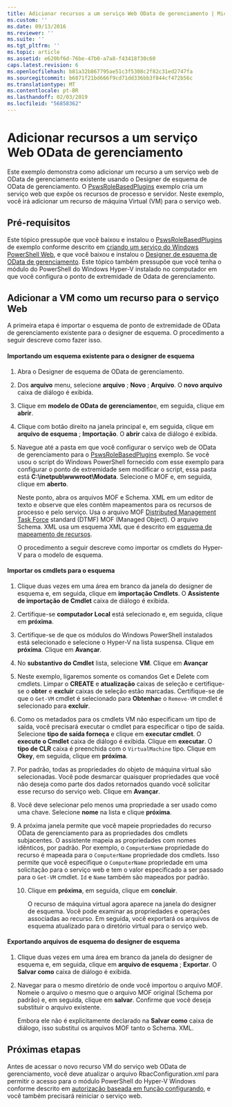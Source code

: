 ```yaml
---
title: Adicionar recursos a um serviço Web OData de gerenciamento | Microsoft Docs
ms.custom: ''
ms.date: 09/13/2016
ms.reviewer: ''
ms.suite: ''
ms.tgt_pltfrm: ''
ms.topic: article
ms.assetid: e620bf6d-76be-47b0-a7a8-f43418f30c60
caps.latest.revision: 6
ms.openlocfilehash: b81a32b867795ae51c3f5308c2f82c31ed2747fa
ms.sourcegitcommit: b6871f21bd666f9cd71dd336bb3f844cf472b56c
ms.translationtype: MT
ms.contentlocale: pt-BR
ms.lasthandoff: 02/03/2019
ms.locfileid: "56858362"
---
```

# <a name="adding-resources-to-a-management-odata-web-service"></a>Adicionar recursos a um serviço Web OData de gerenciamento

Este exemplo demonstra como adicionar um recurso a um serviço web de OData de gerenciamento existente usando o Designer de esquema de OData de gerenciamento. O [PswsRoleBasedPlugins](https://code.msdn.microsoft.com:443/windowsdesktop/PswsRoleBasedPlugins-9c79b75a) exemplo cria um serviço web que expõe os recursos de processo e servidor. Neste exemplo, você irá adicionar um recurso de máquina Virtual (VM) para o serviço web.

## <a name="prerequisites"></a>Pré-requisitos

Este tópico pressupõe que você baixou e instalou o [PswsRoleBasedPlugins](https://code.msdn.microsoft.com:443/windowsdesktop/PswsRoleBasedPlugins-9c79b75a) de exemplo conforme descrito em [criando um serviço do Windows PowerShell Web](./creating-a-management-odata-web-service.md), e que você baixou e instalou o [Designer de esquema de OData de gerenciamento](https://marketplace.visualstudio.com/items?itemName=jlisc0.ManagementODataSchemaDesigner). Este tópico também pressupõe que você tenha o módulo do PowerShell do Windows Hyper-V instalado no computador em que você configura o ponto de extremidade de Odata de gerenciamento.

## <a name="adding-vm-as-a-resource-to-the-web-service"></a>Adicionar a VM como um recurso para o serviço Web

A primeira etapa é importar o esquema de ponto de extremidade de OData de gerenciamento existente para o designer de esquema. O procedimento a seguir descreve como fazer isso.

#### <a name="importing-an-existing-schema-into-the-schema-designer"></a>Importando um esquema existente para o designer de esquema

1. Abra o Designer de esquema de OData de gerenciamento.

2. Dos **arquivo** menu, selecione **arquivo** ; **Novo** ; **Arquivo**. O **novo arquivo** caixa de diálogo é exibida.

3. Clique em **modelo de OData de gerenciamento**e, em seguida, clique em **abrir**.

4. Clique com botão direito na janela principal e, em seguida, clique em **arquivo de esquema** ; **Importação**. O **abrir** caixa de diálogo é exibida.

5. Navegue até a pasta em que você configurar o serviço web de OData de gerenciamento para o [PswsRoleBasedPlugins](https://code.msdn.microsoft.com:443/windowsdesktop/PswsRoleBasedPlugins-9c79b75a) exemplo. Se você usou o script do Windows PowerShell fornecido com esse exemplo para configurar o ponto de extremidade sem modificar o script, essa pasta está **C:\inetpub\wwwroot\Modata**. Selecione o MOF e, em seguida, clique em **aberto**.

   Neste ponto, abra os arquivos MOF e Schema. XML em um editor de texto e observe que eles contêm mapeamentos para os recursos de processo e pelo serviço. Usa o arquivo MOF [Distributed Management Task Force](https://www.dmtf.org/) standard (DTMF) MOF (Managed Object). O arquivo Schema. XML usa um esquema XML que é descrito em [esquema de mapeamento de recursos](./resource-mapping-schema.md).

   O procedimento a seguir descreve como importar os cmdlets do Hyper-V para o modelo de esquema.

#### <a name="importing-cmdlets-into-the-schema"></a>Importar os cmdlets para o esquema

1. Clique duas vezes em uma área em branco da janela do designer de esquema e, em seguida, clique em **importação Cmdlets**. O **Assistente de importação de Cmdlet** caixa de diálogo é exibida.

2. Certifique-se **computador Local** está selecionado e, em seguida, clique em **próxima**.

3. Certifique-se de que os módulos do Windows PowerShell instalados está selecionado e selecione o Hyper-V na lista suspensa. Clique em **próxima**. Clique em **Avançar**.

4. No **substantivo do Cmdlet** lista, selecione **VM**. Clique em **Avançar**

5. Neste exemplo, ligaremos somente os comandos Get e Delete com cmdlets. Limpar o **CREATE** e **atualização** caixas de seleção e certifique-se o **obter** e **excluir** caixas de seleção estão marcadas. Certifique-se de que o `Get-VM` cmdlet é selecionado para **Obtenha**e o `Remove-VM` cmdlet é selecionado para **excluir**.

6. Como os metadados para os cmdlets VM não especificam um tipo de saída, você precisará executar o cmdlet para especificar o tipo de saída. Selecione **tipo de saída forneça** e clique em **executar cmdlet**. O **execute o Cmdlet** caixa de diálogo é exibida. Clique em **executar**. O **tipo de CLR** caixa é preenchida com o `VirtualMachine` tipo. Clique em **Okey**, em seguida, clique em **próxima**.

7. Por padrão, todas as propriedades do objeto de máquina virtual são selecionadas. Você pode desmarcar quaisquer propriedades que você não deseja como parte dos dados retornados quando você solicitar esse recurso do serviço web. Clique em **Avançar**.

8. Você deve selecionar pelo menos uma propriedade a ser usado como uma chave. Selecione **nome** na lista e clique **próxima**.

9. A próxima janela permite que você mapeie propriedades do recurso OData de gerenciamento para as propriedades dos cmdlets subjacentes. O assistente mapeia as propriedades com nomes idênticos, por padrão. Por exemplo, o `ComputerName` propriedade do recurso é mapeada para o `ComputerName` propriedade dos cmdlets.  Isso permite que você especifique o `ComputerName` propriedade em uma solicitação para o serviço web e tem o valor especificado a ser passado para o `Get-VM` cmdlet. `Id` e `Name` também são mapeados por padrão.

   10. Clique em **próxima**, em seguida, clique em **concluir**.

       O recurso de máquina virtual agora aparece na janela do designer de esquema. Você pode examinar as propriedades e operações associadas ao recurso. Em seguida, você exportará os arquivos de esquema atualizado para o diretório virtual para o serviço web.

#### <a name="exporting-schema-files-from-the-schema-designer"></a>Exportando arquivos de esquema do designer de esquema

1. Clique duas vezes em uma área em branco da janela do designer de esquema e, em seguida, clique em **arquivo de esquema** ; **Exportar**. O **Salvar como** caixa de diálogo é exibida.

2. Navegar para o mesmo diretório de onde você importou o arquivo MOF. Nomeie o arquivo o mesmo que o arquivo MOF original (Schema por padrão) e, em seguida, clique em **salvar**. Confirme que você deseja substituir o arquivo existente.

   Embora ele não é explicitamente declarado na **Salvar como** caixa de diálogo, isso substitui os arquivos MOF tanto o Schema. XML.

## <a name="next-steps"></a>Próximas etapas

Antes de acessar o novo recurso VM do serviço web OData de gerenciamento, você deve atualizar o arquivo RbacConfiguration.xml para permitir o acesso para o módulo PowerShell do Hyper-V Windows conforme descrito em [autorização baseada em função configurando](./configuring-role-based-authorization.md), e você também precisará reiniciar o serviço web.